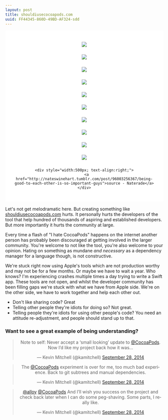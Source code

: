 ```yaml
---
layout: post
title: shouldiusecocoapods.com
uuid: FF44345-860D-49BD-AF324-sdd
---
```


</div></div>

<div id="images" style="background:white; padding:24px;">
  <center>
    <img src="http://33.media.tumblr.com/28f6d69707e4960d1c3409ffb6367618/tumblr_nb0v26skQe1qbwp2bo1_500.jpg" style="padding:12px;"></br>
    <img src="http://38.media.tumblr.com/7ab6af19cafec2c8036f5393a543bd8b/tumblr_nb0v26skQe1qbwp2bo2_500.jpg" style="padding:12px;"></br>
    <img src="http://38.media.tumblr.com/96774249d434609d74412d98ac8e0e9f/tumblr_nb0v26skQe1qbwp2bo3_500.jpg" style="padding:12px;"></br>
    <img src="http://33.media.tumblr.com/8a8aff2e53368945055618c42dd3d44e/tumblr_nb0v26skQe1qbwp2bo4_500.jpg" style="padding:12px;"></br>
    <img src="http://38.media.tumblr.com/d875782de1bb4544ddb71982bd22c3a1/tumblr_nb0v26skQe1qbwp2bo5_500.jpg" style="padding:12px;"></br>
    <img src="http://33.media.tumblr.com/52d9bc602f98b21cb1b4c8a7922e09b9/tumblr_nb0v26skQe1qbwp2bo6_500.jpg" style="padding:12px;"></br>
    <img src="http://33.media.tumblr.com/75b6420f1546ca81fc4ed1bf7f5f90c2/tumblr_nb0v26skQe1qbwp2bo7_500.jpg" style="padding:12px;"></br>
    <img src="http://38.media.tumblr.com/846f2a91f7f44f9d41a70ca0dbd498df/tumblr_nb0v26skQe1qbwp2bo8_500.jpg" style="padding:12px;"></br>
    <img src="http://38.media.tumblr.com/6f54860ad9ee9c69010a226adffb440f/tumblr_nb0v26skQe1qbwp2bo9_500.jpg" style="padding:12px;"></br>
    <img src="http://33.media.tumblr.com/8978309d22253132b5edc86a7573a5cb/tumblr_nb0v26skQe1qbwp2bo10_500.jpg"style="padding:12px;"></br>

    <div style="width:500px; text-align:right;">
      <a href="http://nateswinehart.tumblr.com/post/96003256367/being-good-to-each-other-is-so-important-guys">source - Naterade</a>
    </div>
  </center>
</div>

<div id="post">
  <div id="post-content">


Let's not get melodramatic here. But creating something like [shouldiusecocoapods.com](http://samdmarshall.com/blog/open_letter_to_developer_bullshit.html) hurts. It personally hurts the developers of the tool that help hundred of thousands of aspiring and established developers. But more importantly it hurts the community at large.

Every time a flash of "I hate CocoaPods" happens on the internet another person has probably been discouraged at getting involved in the larger community. You're welcome to not like the tool, you're also welcome to your opinion. Hating on something as mundane _and necessary_ as a dependency manager for a language though, is not constructive.

We're stuck right now using Apple's tools which are not production worthy and may not be for a few months. Or maybe we have to wait a year. Who knows? I'm experiencing crashes multiple times a day trying to write a Swift app. These tools are not open, and whilst the developer community has been filling gaps we're stuck with what we have from Apple side. We're on the other side, we have to work together and help each other out.

* Don't like sharing code? Great
* Telling other people they're idiots for doing so? Not great.
* Telling people they're idiots for using other people's code? You need an attitude re-adjustment, and people should stand up to that.

### Want to see a great example of being understanding?

<center>
  <blockquote class="twitter-tweet" lang="en"><p>Note to self: Never accept a ‘small looking’ update to <a href="https://twitter.com/CocoaPods">@CocoaPods</a>. Now I’d like my project back how it was…</p>&mdash; Kevin Mitchell (@kamitchell) <a href="https://twitter.com/kamitchell/status/516317741998161920">September 28, 2014</a></blockquote> <script async src="//platform.twitter.com/widgets.js" charset="utf-8"></script>
  <blockquote class="twitter-tweet" lang="en"><p>The <a href="https://twitter.com/CocoaPods">@CocoaPods</a> experiment is over for me, too much bad experience. Back to git subtrees and manual dependencies.</p>&mdash; Kevin Mitchell (@kamitchell) <a href="https://twitter.com/kamitchell/status/516323495245271040">September 28, 2014</a></blockquote> <script async src="//platform.twitter.com/widgets.js" charset="utf-8"></script>
  <blockquote class="twitter-tweet" lang="en"><p><a href="https://twitter.com/alloy">@alloy</a> <a href="https://twitter.com/CocoaPods">@CocoaPods</a> And I’ll wish you success on the project and check back later when I can do some peg-shaving. Some parts, I really like.</p>&mdash; Kevin Mitchell (@kamitchell) <a href="https://twitter.com/kamitchell/status/516327533747654657">September 28, 2014</a></blockquote> <script async src="//platform.twitter.com/widgets.js" charset="utf-8"></script>
</center>
